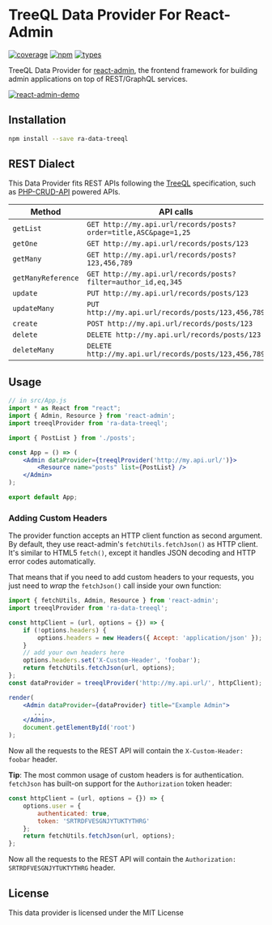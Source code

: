 # TreeQL Data Provider For React-Admin

[![coverage](https://img.shields.io/badge/coverage-100%25-brightgreen)](https://mevdschee.github.io/ra-data-treeql/coverage/lcov-report/)
[![npm](https://img.shields.io/npm/v/ra-data-treeql.svg)](https://www.npmjs.com/package/ra-data-treeql) [![types](https://img.shields.io/npm/types/ra-data-treeql.svg)](https://unpkg.com/browse/ra-data-treeql@1.1.0/dist/index.d.ts)

TreeQL Data Provider for [react-admin](https://github.com/marmelab/react-admin), the frontend framework for building admin applications on top of REST/GraphQL services.

[![react-admin-demo](https://marmelab.com/react-admin/img/react-admin-demo-still.png)](https://vimeo.com/268958716)

## Installation

```sh
npm install --save ra-data-treeql
```

## REST Dialect

This Data Provider fits REST APIs following the [TreeQL](https://treeql.org) specification, such as [PHP-CRUD-API](https://github.com/mevdschee/php-crud-api) powered APIs.

| Method             | API calls                                                         |
| ------------------ | ----------------------------------------------------------------- |
| `getList`          | `GET http://my.api.url/records/posts?order=title,ASC&page=1,25`   |
| `getOne`           | `GET http://my.api.url/records/posts/123`                         |
| `getMany`          | `GET http://my.api.url/records/posts?123,456,789`              |
| `getManyReference` | `GET http://my.api.url/records/posts?filter=author_id,eq,345`     |
| `update`           | `PUT http://my.api.url/records/posts/123`                         |
| `updateMany`       | `PUT http://my.api.url/records/posts/123,456,789`                 |
| `create`           | `POST http://my.api.url/records/posts/123`                        |
| `delete`           | `DELETE http://my.api.url/records/posts/123`                      |
| `deleteMany`       | `DELETE http://my.api.url/records/posts/123,456,789`              |

## Usage

```jsx
// in src/App.js
import * as React from "react";
import { Admin, Resource } from 'react-admin';
import treeqlProvider from 'ra-data-treeql';

import { PostList } from './posts';

const App = () => (
    <Admin dataProvider={treeqlProvider('http://my.api.url/')}>
        <Resource name="posts" list={PostList} />
    </Admin>
);

export default App;
```

### Adding Custom Headers

The provider function accepts an HTTP client function as second argument. By default, they use react-admin's `fetchUtils.fetchJson()` as HTTP client. It's similar to HTML5 `fetch()`, except it handles JSON decoding and HTTP error codes automatically.

That means that if you need to add custom headers to your requests, you just need to *wrap* the `fetchJson()` call inside your own function:

```jsx
import { fetchUtils, Admin, Resource } from 'react-admin';
import treeqlProvider from 'ra-data-treeql';

const httpClient = (url, options = {}) => {
    if (!options.headers) {
        options.headers = new Headers({ Accept: 'application/json' });
    }
    // add your own headers here
    options.headers.set('X-Custom-Header', 'foobar');
    return fetchUtils.fetchJson(url, options);
};
const dataProvider = treeqlProvider('http://my.api.url/', httpClient);

render(
    <Admin dataProvider={dataProvider} title="Example Admin">
       ...
    </Admin>,
    document.getElementById('root')
);
```

Now all the requests to the REST API will contain the `X-Custom-Header: foobar` header.

**Tip**: The most common usage of custom headers is for authentication. `fetchJson` has built-on support for the `Authorization` token header:

```js
const httpClient = (url, options = {}) => {
    options.user = {
        authenticated: true,
        token: 'SRTRDFVESGNJYTUKTYTHRG'
    };
    return fetchUtils.fetchJson(url, options);
};
```

Now all the requests to the REST API will contain the `Authorization: SRTRDFVESGNJYTUKTYTHRG` header.

## License

This data provider is licensed under the MIT License

